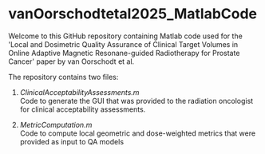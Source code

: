 # vanOorschodtetal2025_MatlabCode

Welcome to this GitHub repository containing Matlab code used for the 'Local and Dosimetric Quality Assurance of Clinical Target Volumes in Online Adaptive Magnetic Resonane-guided Radiotherapy for Prostate Cancer' paper by van Oorschodt et al.  

The repository contains two files:
  1. _ClinicalAcceptabilityAssessments.m_  
       Code to generate the GUI that was provided to the radiation oncologist for clinical acceptability assessments.
     
  2. _MetricComputation.m_  
       Code to compute local geometric and dose-weighted metrics that were provided as input to QA models
